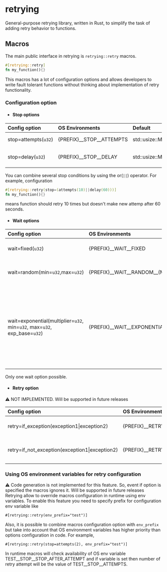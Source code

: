 # retrying

General-purpose retrying library, written in Rust, to simplify the task of adding retry behavior to functions.

## Macros

The main public interface in retrying is ```retrying::retry``` macros.

```rust
#[retrying::retry]
fn my_function(){}
```
This macros has a lot of configuration options and allows developers to write fault tolerant functions without thinking about implementation of retry functionality.

### Configuration option
* #### Stop options
| Config option | OS Environments | Default | Description|
|:---|:---|:---|:---|
| stop=attempts(`u32`) | {PREFIX}__STOP__ATTEMPTS | std::usize::MAX | Number of retries|
| stop=delay(`u32`) | {PREFIX}__STOP__DELAY | std::usize::MAX | Retrying period (seconds) ||

You can combine several stop conditions by using the or(`||`) operator. For example, configuration  
```rust
#[retrying::retry(stop=(attempts(10)||delay(60)))]
fn my_function(){}
```
means function should retry 10 times but doesn't make new attemp after 60 seconds.


* #### Wait options
| Config option | OS Environments | Default | Description |
| :--- | :--- | :--- | :--- |
| wait=fixed(`u32`) | {PREFIX}__WAIT__FIXED | 0 | Number of seconds between retries |
| wait=random(min=`u32`,max=`u32`) | {PREFIX}__WAIT__RANDOM\__(MIN\|MAX) | min=0,max=3600 | Randomly wait _min_ to _max_ seconds between retries |
| wait=exponential(multiplier=`u32`, min=`u32`, max=`u32`, exp_base=`u32`) | {PREFIX}__WAIT__EXPONENTIAL\__(MULTIPLIER\|MIN\|MAX\|EXP_BASE) | multiplier=1, min=0,max=3600, exp_base=2 | Wait _multiplier_ * _exp_base_^(num of retry - 1) + _min_ seconds between each retry starting with _min_ seconds, then up to _max_ seconds, then _max_ seconds afterwards |

Only one wait option possible.

* #### Retry option
:warning: NOT IMPLEMENTED. Will be supported in future releases

| Config option | OS Environments | Default | Description |
| :--- | :--- | :--- | :--- |
| retry=if_exception(exception1\|exception2) | {PREFIX}__RETRY__RETRY_IF_EXCEPTION | - | Retry only on specific exeptions |
| retry=if_not_exception(exception1\|exception2) | {PREFIX}__RETRY__RETRY_IF_NOT_EXCEPTION | - | Don't retry on specific list of exeptions |

### Using OS environment variables for retry configuration
:warning: Code generation is not implemented for this feature. So, event if option is specified the macros ignores it. Will be supported in future releases  
Retrying allow to override macros configuration in runtime using env variables. To enable this feature you need to specify prefix for configuration env variable like
```
#[retrying::retry(env_prefix="test")]
```
Also, it is possible to combine macros configuration option with `env_prefix` but take into account that OS environment variables has higher priority than options configuration in code.
For example,
```
#[retrying::retry(stop=attempts(2), env_prefix="test")]
```
In runtime macros will check availability of OS env variable TEST__STOP__STOP_AFTER_ATTEMPT and if variable is set then number of retry attempt will be the value of TEST__STOP__ATTEMPTS.